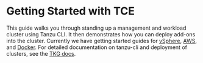 # Getting Started with TCE

This guide walks you through standing up a management and workload cluster using
Tanzu CLI. It then demonstrates how you can deploy add-ons into the cluster.
Currently we have getting started guides for [vSphere](#create-vsphere-clusters),
[AWS](#create-aws-clusters), and [Docker](#create-local-docker-clusters-capd). For detailed documentation on tanzu-cli and deployment of clusters,
see the [TKG docs](https://docs.vmware.com/en/VMware-Tanzu-Kubernetes-Grid/index.html).
